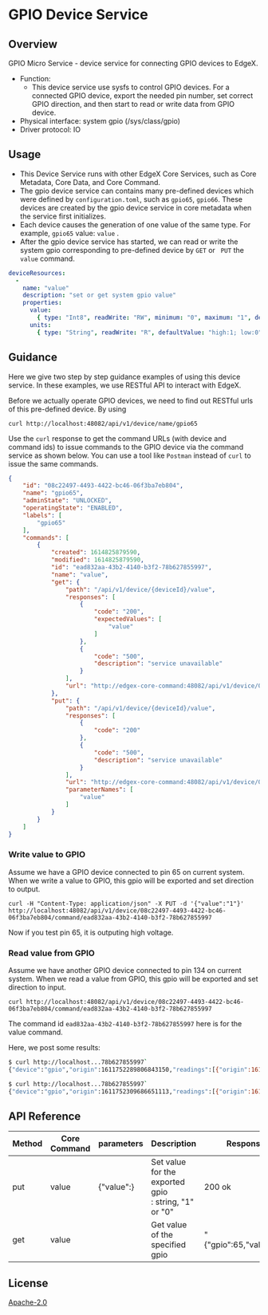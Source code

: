 # GPIO Device Service
## Overview
GPIO Micro Service - device service for connecting GPIO devices to EdgeX.

- Function:
  - This device service use sysfs to control GPIO devices. For a connected GPIO device, export the needed pin number, set correct GPIO direction, and then start to read or write data from GPIO device.
- Physical interface: system gpio (/sys/class/gpio)
- Driver protocol: IO



## Usage
- This Device Service runs with other EdgeX Core Services, such as Core Metadata, Core Data, and Core Command.
- The gpio device service can contains many pre-defined devices which were defined by `configuration.toml`, such as `gpio65`, `gpio66`. These devices are created by the gpio device service in core metadata when the service first initializes. 
- Each device causes the generation of one value of the same type.  For example,  `gpio65` value: `value` .
- After the  gpio device service has started,  we can read or write the system gpio corresponding to pre-defined device by `GET` or ` PUT` the `value` command.

```yaml
deviceResources:
  -
    name: "value"
    description: "set or get system gpio value"
    properties:
      value:
        { type: "Int8", readWrite: "RW", minimum: "0", maximum: "1", defaultValue: "0" }
      units:
        { type: "String", readWrite: "R", defaultValue: "high:1; low:0" }
```




## Guidance
Here we give two step by step guidance examples of using this device service. In these examples, we use RESTful API to interact with EdgeX.

Before we actually operate GPIO devices, we need to find out RESTful urls of this pre-defined device. By using

`curl http://localhost:48082/api/v1/device/name/gpio65`

Use the `curl` response to get the command URLs (with device and command ids) to issue commands to the GPIO device via the command service as shown below. You can use a tool like `Postman` instead of `curl` to issue the same commands.

```json
{
    "id": "08c22497-4493-4422-bc46-06f3ba7eb804",
    "name": "gpio65",
    "adminState": "UNLOCKED",
    "operatingState": "ENABLED",
    "labels": [
        "gpio65"
    ],
    "commands": [
        {
            "created": 1614825879590,
            "modified": 1614825879590,
            "id": "ead832aa-43b2-4140-b3f2-78b627855997",
            "name": "value",
            "get": {
                "path": "/api/v1/device/{deviceId}/value",
                "responses": [
                    {
                        "code": "200",
                        "expectedValues": [
                            "value"
                        ]
                    },
                    {
                        "code": "500",
                        "description": "service unavailable"
                    }
                ],
                "url": "http://edgex-core-command:48082/api/v1/device/08c22497-4493-4422-bc46-06f3ba7eb804/command/ead832aa-43b2-4140-b3f2-78b627855997"
            },
            "put": {
                "path": "/api/v1/device/{deviceId}/value",
                "responses": [
                    {
                        "code": "200"
                    },
                    {
                        "code": "500",
                        "description": "service unavailable"
                    }
                ],
                "url": "http://edgex-core-command:48082/api/v1/device/08c22497-4493-4422-bc46-06f3ba7eb804/command/ead832aa-43b2-4140-b3f2-78b627855997",
                "parameterNames": [
                    "value"
                ]
            }
        }
    ]
}
```



### Write value to GPIO
Assume we have a GPIO device connected to pin 65 on current system. When we write a value to GPIO, this gpio will be exported and set direction to output.

```shell
curl -H "Content-Type: application/json" -X PUT -d '{"value":"1"}' http://localhost:48082/api/v1/device/08c22497-4493-4422-bc46-06f3ba7eb804/command/ead832aa-43b2-4140-b3f2-78b627855997
```

Now if you test pin 65, it is outputing high voltage.


### Read value from GPIO
Assume we have another GPIO device connected to pin 134 on current system. When we read a value from GPIO, this gpio will be exported and set direction to input.

```shell
curl http://localhost:48082/api/v1/device/08c22497-4493-4422-bc46-06f3ba7eb804/command/ead832aa-43b2-4140-b3f2-78b627855997
```

The command id `ead832aa-43b2-4140-b3f2-78b627855997` here is for the value command.

Here, we post some results:

```bash
$ curl http://localhost...78b627855997`
{"device":"gpio","origin":1611752289806843150,"readings":[{"origin":1611752289806307945,"device":"gpio","name":"value","value":"{\"gpio\":65,\"value\":0}","valueType":"String"}],"EncodedEvent":null}

$ curl http://localhost...78b627855997`
{"device":"gpio","origin":1611752309686651113,"readings":[{"origin":1611752309686212741,"device":"gpio","name":"value","value":"{\"gpio\":65,\"value\":1}","valueType":"String"}],"EncodedEvent":null}
```


## API Reference

| Method | Core Command | parameters        | Description                                                  | Response                    |
| ------ | ------------ | ----------------- | ------------------------------------------------------------ | --------------------------- |
| put    | value        | {"value":<value>} | Set value for the exported gpio<br/><value>: string, "1" or "0" | 200 ok                      |
| get    | value        |                   | Get value of the specified gpio                              | "{\"gpio\":65,\"value\":1}" |



## License
[Apache-2.0](LICENSE)

